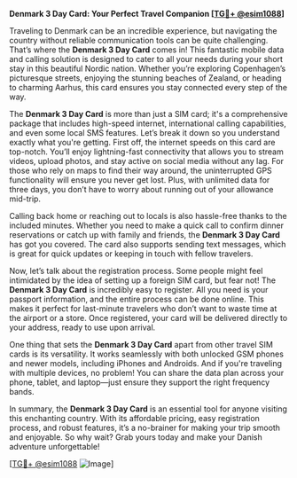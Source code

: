 **Denmark 3 Day Card: Your Perfect Travel Companion [[TG💪+ @esim1088](https://t.me/s/esim1088)]**

Traveling to Denmark can be an incredible experience, but navigating the country without reliable communication tools can be quite challenging. That’s where the **Denmark 3 Day Card** comes in! This fantastic mobile data and calling solution is designed to cater to all your needs during your short stay in this beautiful Nordic nation. Whether you’re exploring Copenhagen’s picturesque streets, enjoying the stunning beaches of Zealand, or heading to charming Aarhus, this card ensures you stay connected every step of the way.

The **Denmark 3 Day Card** is more than just a SIM card; it's a comprehensive package that includes high-speed internet, international calling capabilities, and even some local SMS features. Let’s break it down so you understand exactly what you're getting. First off, the internet speeds on this card are top-notch. You’ll enjoy lightning-fast connectivity that allows you to stream videos, upload photos, and stay active on social media without any lag. For those who rely on maps to find their way around, the uninterrupted GPS functionality will ensure you never get lost. Plus, with unlimited data for three days, you don’t have to worry about running out of your allowance mid-trip.

Calling back home or reaching out to locals is also hassle-free thanks to the included minutes. Whether you need to make a quick call to confirm dinner reservations or catch up with family and friends, the **Denmark 3 Day Card** has got you covered. The card also supports sending text messages, which is great for quick updates or keeping in touch with fellow travelers.

Now, let’s talk about the registration process. Some people might feel intimidated by the idea of setting up a foreign SIM card, but fear not! The **Denmark 3 Day Card** is incredibly easy to register. All you need is your passport information, and the entire process can be done online. This makes it perfect for last-minute travelers who don’t want to waste time at the airport or a store. Once registered, your card will be delivered directly to your address, ready to use upon arrival.

One thing that sets the **Denmark 3 Day Card** apart from other travel SIM cards is its versatility. It works seamlessly with both unlocked GSM phones and newer models, including iPhones and Androids. And if you're traveling with multiple devices, no problem! You can share the data plan across your phone, tablet, and laptop—just ensure they support the right frequency bands.

In summary, the **Denmark 3 Day Card** is an essential tool for anyone visiting this enchanting country. With its affordable pricing, easy registration process, and robust features, it’s a no-brainer for making your trip smooth and enjoyable. So why wait? Grab yours today and make your Danish adventure unforgettable!

[[TG💪+ @esim1088](https://t.me/s/esim1088) ![Image](https://i.postimg.cc/Y0z9fWf4/image.png)]